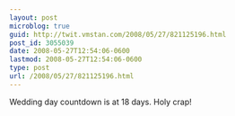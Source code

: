 ```yaml
---
layout: post
microblog: true
guid: http://twit.vmstan.com/2008/05/27/821125196.html
post_id: 3055039
date: 2008-05-27T12:54:06-0600
lastmod: 2008-05-27T12:54:06-0600
type: post
url: /2008/05/27/821125196.html
---
```

Wedding day countdown is at 18 days. Holy crap!
